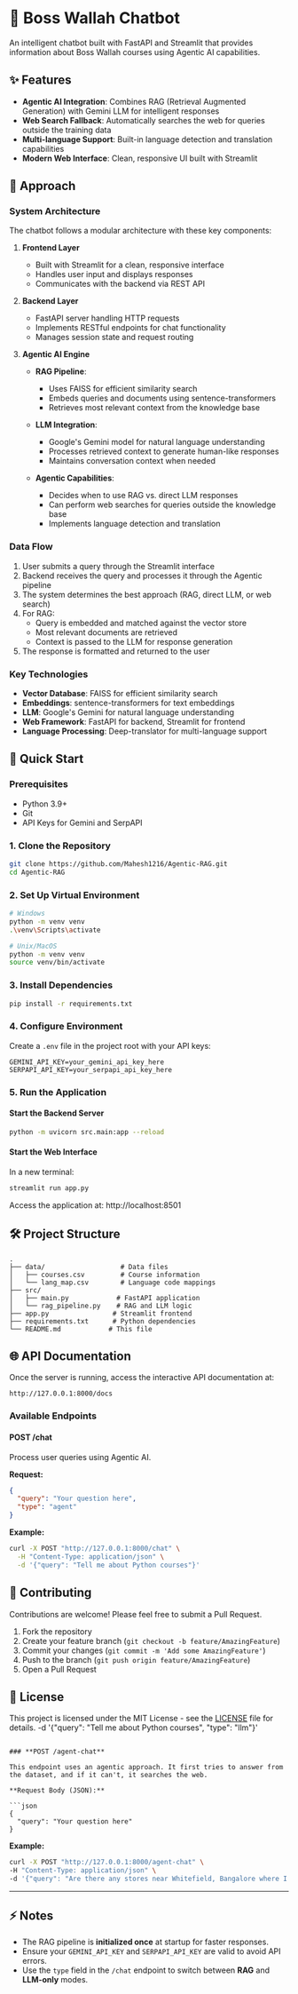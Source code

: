 # 🤖 Boss Wallah Chatbot

An intelligent chatbot built with FastAPI and Streamlit that provides information about Boss Wallah courses using Agentic AI capabilities.

## ✨ Features

* **Agentic AI Integration**: Combines RAG (Retrieval Augmented Generation) with Gemini LLM for intelligent responses
* **Web Search Fallback**: Automatically searches the web for queries outside the training data
* **Multi-language Support**: Built-in language detection and translation capabilities
* **Modern Web Interface**: Clean, responsive UI built with Streamlit

## 🧠 Approach

### System Architecture

The chatbot follows a modular architecture with these key components:

1. **Frontend Layer**
   - Built with Streamlit for a clean, responsive interface
   - Handles user input and displays responses
   - Communicates with the backend via REST API

2. **Backend Layer**
   - FastAPI server handling HTTP requests
   - Implements RESTful endpoints for chat functionality
   - Manages session state and request routing

3. **Agentic AI Engine**
   - **RAG Pipeline**:
     - Uses FAISS for efficient similarity search
     - Embeds queries and documents using sentence-transformers
     - Retrieves most relevant context from the knowledge base
   
   - **LLM Integration**:
     - Google's Gemini model for natural language understanding
     - Processes retrieved context to generate human-like responses
     - Maintains conversation context when needed
   
   - **Agentic Capabilities**:
     - Decides when to use RAG vs. direct LLM responses
     - Can perform web searches for queries outside the knowledge base
     - Implements language detection and translation

### Data Flow

1. User submits a query through the Streamlit interface
2. Backend receives the query and processes it through the Agentic pipeline
3. The system determines the best approach (RAG, direct LLM, or web search)
4. For RAG:
   - Query is embedded and matched against the vector store
   - Most relevant documents are retrieved
   - Context is passed to the LLM for response generation
5. The response is formatted and returned to the user

### Key Technologies

- **Vector Database**: FAISS for efficient similarity search
- **Embeddings**: sentence-transformers for text embeddings
- **LLM**: Google's Gemini for natural language understanding
- **Web Framework**: FastAPI for backend, Streamlit for frontend
- **Language Processing**: Deep-translator for multi-language support

## 🚀 Quick Start

### Prerequisites
- Python 3.9+
- Git
- API Keys for Gemini and SerpAPI

### 1. Clone the Repository

```bash
git clone https://github.com/Mahesh1216/Agentic-RAG.git
cd Agentic-RAG
```

### 2. Set Up Virtual Environment

```bash
# Windows
python -m venv venv
.\venv\Scripts\activate

# Unix/MacOS
python -m venv venv
source venv/bin/activate
```

### 3. Install Dependencies

```bash
pip install -r requirements.txt
```

### 4. Configure Environment

Create a `.env` file in the project root with your API keys:

```env
GEMINI_API_KEY=your_gemini_api_key_here
SERPAPI_API_KEY=your_serpapi_api_key_here
```

### 5. Run the Application

#### Start the Backend Server

```bash
python -m uvicorn src.main:app --reload
```

#### Start the Web Interface

In a new terminal:

```bash
streamlit run app.py
```

Access the application at: http://localhost:8501

## 🛠️ Project Structure

```
.
├── data/                   # Data files
│   ├── courses.csv         # Course information
│   └── lang_map.csv        # Language code mappings
├── src/
│   ├── main.py            # FastAPI application
│   └── rag_pipeline.py    # RAG and LLM logic
├── app.py                # Streamlit frontend
├── requirements.txt      # Python dependencies
└── README.md            # This file
```

## 🌐 API Documentation

Once the server is running, access the interactive API documentation at:

```
http://127.0.0.1:8000/docs
```

### Available Endpoints

#### POST /chat

Process user queries using Agentic AI.

**Request:**
```json
{
  "query": "Your question here",
  "type": "agent"
}
```

**Example:**
```bash
curl -X POST "http://127.0.0.1:8000/chat" \
  -H "Content-Type: application/json" \
  -d '{"query": "Tell me about Python courses"}'
```

## 🤝 Contributing

Contributions are welcome! Please feel free to submit a Pull Request.

1. Fork the repository
2. Create your feature branch (`git checkout -b feature/AmazingFeature`)
3. Commit your changes (`git commit -m 'Add some AmazingFeature'`)
4. Push to the branch (`git push origin feature/AmazingFeature`)
5. Open a Pull Request

## 📄 License

This project is licensed under the MIT License - see the [LICENSE](LICENSE) file for details.
-d '{"query": "Tell me about Python courses", "type": "llm"}'
```

### **POST /agent-chat**

This endpoint uses an agentic approach. It first tries to answer from the dataset, and if it can't, it searches the web.

**Request Body (JSON):**

```json
{
  "query": "Your question here"
}
```

**Example:**

```bash
curl -X POST "http://127.0.0.1:8000/agent-chat" \
-H "Content-Type: application/json" \
-d '{"query": "Are there any stores near Whitefield, Bangalore where I can buy seeds for papaya farming?"}'
```


---

## ⚡ Notes

* The RAG pipeline is **initialized once** at startup for faster responses.
* Ensure your `GEMINI_API_KEY` and `SERPAPI_API_KEY` are valid to avoid API errors.
* Use the `type` field in the `/chat` endpoint to switch between **RAG** and **LLM-only** modes.